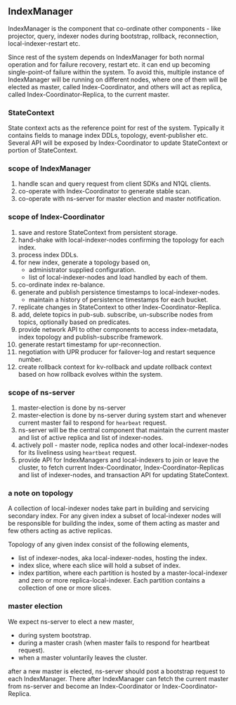 ## IndexManager

IndexManager is the component that co-ordinate other components - like
projector, query, indexer nodes during bootstrap, rollback, reconnection,
local-indexer-restart etc.

Since rest of the system depends on IndexManager for both normal operation and
for failure recovery, restart etc. it can end up becoming single-point-of
failure within the system. To avoid this, multiple instance of IndexManager
will be running on different nodes, where one of them will be elected as
master, called Index-Coordinator, and others will act as replica, called
Index-Coordinator-Replica, to the current master.

### StateContext

State context acts as the reference point for rest of the system. Typically it
contains fields to manage index DDLs, topology, event-publisher etc.
Several API will be exposed by Index-Coordinator to update StateContext or
portion of StateContext.

### scope of IndexManager

1. handle scan and query request from client SDKs and N1QL clients.
2. co-operate with Index-Coordinator to generate stable scan.
3. co-operate with ns-server for master election and master notification.

### scope of Index-Coordinator

1. save and restore StateContext from persistent storage.
2. hand-shake with local-indexer-nodes confirming the topology for each index.
3. process index DDLs.
4. for new index, generate a topology based on,
   * administrator supplied configuration.
   * list of local-indexer-nodes and load handled by each of them.
5. co-ordinate index re-balance.
6. generate and publish persistence timestamps to local-indexer-nodes.
   * maintain a history of persistence timestamps for each bucket.
7. replicate changes in StateContext to other Index-Coordinator-Replica.
8. add, delete topics in pub-sub. subscribe, un-subscribe nodes from topics,
   optionally based on predicates.
9. provide network API to other components to access index-metadata,
   index topology and publish-subscribe framework.
10. generate restart timestamp for upr-reconnection.
11. negotiation with UPR producer for failover-log and restart sequence number.
12. create rollback context for kv-rollback and update rollback context based
    on how rollback evolves within the system.

### scope of ns-server

1. master-election is done by ns-server
2. master-election is done by ns-server during system start and whenever current
   master fail to respond for `hearbeat` request.
3. ns-server will be the central component that maintain the current master and
   list of active replica and list of indexer-nodes.
4. actively poll - master node, replica nodes and other local-indexer-nodes for
   its liveliness using `heartbeat` request.
5. provide API for IndexManagers and local-indexers to join or leave the cluster,
   to fetch current Index-Coordinator, Index-Coordinator-Replicas and list of
   indexer-nodes, and transaction API for updating StateContext.

### a note on topology

A collection of local-indexer nodes take part in building and servicing
secondary index. For any given index a subset of local-indexer nodes will be
responsible for building the index, some of them acting as master and few others
acting as active replicas.

Topology of any given index consist of the following elements,

* list of indexer-nodes, aka local-indexer-nodes, hosting the index.
* index slice, where each slice will hold a subset of index.
* index partition, where each partition is hosted by a master-local-indexer and
  zero or more replica-local-indexer. Each partition contains a collection of
  one or more slices.

### master election

We expect ns-server to elect a new master,

* during system bootstrap.
* during a master crash (when master fails to respond for heartbeat request).
* when a master voluntarily leaves the cluster.

after a new master is elected, ns-server should post a bootstrap request to
each IndexManager. There after IndexManager can fetch the current master from
ns-server and become an Index-Coordinator or Index-Coordinator-Replica.
